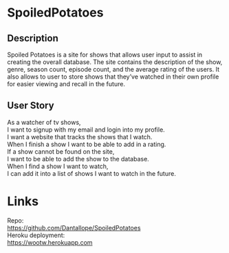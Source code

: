 # SpoiledPotatoes

## Description
Spoiled Potatoes is a  site for shows that allows user input to assist in creating the overall database. The site contains the description of the show, genre, season count, episode count, and the average rating of the users. It also allows to user to store shows that they’ve watched in their own profile for easier viewing and recall in the future. 

## User Story
As a watcher of tv shows, <br />
I want to signup with my email and login into my profile. <br />
I want a website that tracks the shows that I watch.<br />
When I finish a show I want to be able to add in a rating.<br />
If a show cannot be found on the site,<br />
I want to be able to add the show to the database.<br />
When I find a show I want to watch,<br />
I can add it into a list of shows I want to watch in the future.<br />

# Links
Repo:<br />
https://github.com/Dantallope/SpoiledPotatoes <br />
Heroku deployment:<br />
https://wootw.herokuapp.com

